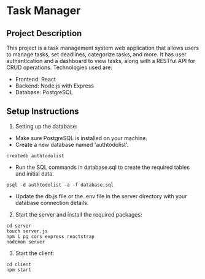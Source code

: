 # Task Manager

## Project Description

This project is a task management system web application that allows users to manage tasks, set deadlines, categorize tasks, and more. It has user authentication and a dashboard to view tasks, along with a RESTful API for CRUD operations.
Technologies used are:

- Frontend: React
- Backend: Node.js with Express
- Database: PostgreSQL

## Setup Instructions

1. Setting up the database:

- Make sure PostgreSQL is installed on your machine.
- Create a new database named 'authtodolist'.

```
createdb authtodolist
```

- Run the SQL commands in database.sql to create the required tables and initial data.

```
psql -d authtodolist -a -f database.sql
```

- Update the db.js file or the .env file in the server directory with your database connection details.

2. Start the server and install the required packages:

```
cd server
touch server.js
npm i pg cors express reactstrap
nodemon server
```

3. Start the client:

```
cd client
npm start
```
